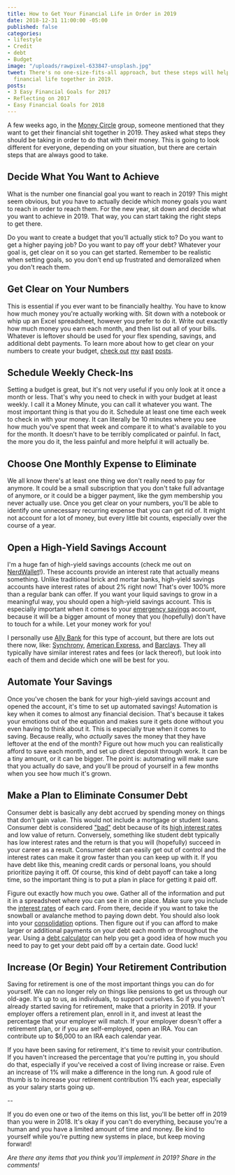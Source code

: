 ```yaml
---
title: How to Get Your Financial Life in Order in 2019
date: 2018-12-31 11:00:00 -05:00
published: false
categories:
- lifestyle
- Credit
- debt
- Budget
image: "/uploads/rawpixel-633847-unsplash.jpg"
tweet: There's no one-size-fits-all approach, but these steps will help you get your
  financial life together in 2019.
posts:
- 3 Easy Financial Goals for 2017
- Reflecting on 2017
- Easy Financial Goals for 2018
---
```


A few weeks ago, in the [Money Circle](https://www.facebook.com/groups/MoneyCircleGroup/) group, someone mentioned that they want to get their financial shit together in 2019. They asked what steps they should be taking in order to do that with their money. This is going to look different for everyone, depending on your situation, but there are certain steps that are always good to take.

## Decide What You Want to Achieve

What is the number one financial goal you want to reach in 2019? This might seem obvious, but you have to actually decide which money goals you want to reach in order to reach them. For the new year, sit down and decide what you want to achieve in 2019. That way, you can start taking the right steps to get there.

Do you want to create a budget that you'll actually stick to? Do you want to get a higher paying job? Do you want to pay off your debt? Whatever your goal is, get clear on it so you can get started. Remember to be realistic when setting goals, so you don't end up frustrated and demoralized when you don't reach them.

## Get Clear on Your Numbers

This is essential if you ever want to be financially healthy. You have to know how much money you're actually working with. Sit down with a notebook or whip up an Excel spreadsheet, however you prefer to do it. Write out exactly how much money you earn each month, and then list out all of your bills. Whatever is leftover should be used for your flex spending, savings, and additional debt payments. To learn more about how to get clear on your numbers to create your budget, [check out](https://www.maggiegermano.com/blog/how-to-use-one-budget-number-to-manage-your-money/) [my](https://www.maggiegermano.com/blog/how-to-create-a-budget-that-works-for-you/) [past](https://www.maggiegermano.com/blog/how-to-budget-as-a-couple/) [posts](https://www.maggiegermano.com/blog/budgeting-101/).

## Schedule Weekly Check-Ins

Setting a budget is great, but it's not very useful if you only look at it once a month or less. That's why you need to check in with your budget at least weekly. I call it a Money Minute, you can call it whatever you want. The most important thing is that you do it. Schedule at least one time each week to check in with your money. It can literally be 10 minutes where you see how much you've spent that week and compare it to what's available to you for the month. It doesn't have to be terribly complicated or painful. In fact, the more you do it, the less painful and more helpful it will actually be.

## Choose One Monthly Expense to Eliminate

We all know there's at least one thing we don't really need to pay for anymore. It could be a small subscription that you don't take full advantage of anymore, or it could be a bigger payment, like the gym membership you never actually use. Once you get clear on your numbers, you'll be able to identify one unnecessary recurring expense that you can get rid of. It might not account for a lot of money, but every little bit counts, especially over the course of a year.

## Open a High-Yield Savings Account

I'm a huge fan of high-yield savings accounts (check me out on [NerdWallet](https://www.nerdwallet.com/blog/banking/your-easiest-new-years-resolution-make-your-money-work-harder/)!). These accounts provide an interest rate that actually means something. Unlike traditional brick and mortar banks, high-yield savings accounts have interest rates of about 2% right now! That's over 100% more than a regular bank can offer. If you want your liquid savings to grow in a meaningful way, you should open a high-yield savings account. This is especially important when it comes to your [emergency savings](https://www.maggiegermano.com/blog/you-need-an-emergency-fund) account, because it will be a bigger amount of money that you (hopefully) don't have to touch for a while. Let your money work for you!

I personally use [Ally Bank](http://ally.com) for this type of account, but there are lots out there now, like: [Synchrony](https://www.synchronybank.com/banking/high-yield-savings/?UISCode=0000000), [American Express](https://www.americanexpress.com/personalsavings/home.html), and [Barclays](https://www.banking.barclaysus.com/online-savings.html). They all typically have similar interest rates and fees (or lack thereof), but look into each of them and decide which one will be best for you.

## Automate Your Savings

Once you've chosen the bank for your high-yield savings account and opened the account, it's time to set up automated savings! Automation is key when it comes to almost any financial decision. That's because it takes your emotions out of the equation and makes sure it gets done without you even having to think about it. This is especially true when it comes to saving. Because really, who *actually* saves the money that they have leftover at the end of the month? Figure out how much you can realistically afford to save each month, and set up direct deposit through work. It can be a tiny amount, or it can be bigger. The point is: automating will make sure that you actually do save, and you'll be proud of yourself in a few months when you see how much it's grown.

## Make a Plan to Eliminate Consumer Debt

Consumer debt is basically any debt accrued by spending money on things that don't gain value. This would not include a mortgage or student loans. Consumer debt is considered ["bad"](https://www.maggiegermano.com/blog/the-difference-between-good-debt-and-bad-debt/) debt because of its [high interest rates](https://www.maggiegermano.com/blog/how-does-credit-card-interest-work/) and low value of return. Conversely, something like student debt typically has low interest rates and the return is that you will (hopefully) succeed in your career as a result. Consumer debt can easily get out of control and the interest rates can make it grow faster than you can keep up with it. If you have debt like this, meaning credit cards or personal loans, you should prioritize paying it off. Of course, this kind of debt payoff can take a long time, so the important thing is to put a plan in place for getting it paid off. 

Figure out exactly how much you owe. Gather all of the information and put it in a spreadsheet where you can see it in one place. Make sure you include the [interest rates](https://www.maggiegermano.com/blog/credit-card-interest-sucks) of each card. From there, decide if you want to take the snowball or avalanche method to paying down debt. You should also look into your [consolidation](https://www.maggiegermano.com/blog/what-are-your-options-for-debt-consolidation/) options. Then figure out if you can afford to make larger or additional payments on your debt each month or throughout the year. Using a [debt calculator](https://www.creditkarma.com/calculators/debtrepayment) can help you get a good idea of how much you need to pay to get your debt paid off by a certain date. Good luck!

## Increase (Or Begin) Your Retirement Contribution

Saving for retirement is one of the most important things you can do for yourself. We can no longer rely on things like pensions to get us through our old-age. It's up to us, as individuals, to support ourselves. So if you haven't already started saving for retirement, make that a priority in 2019. If your employer offers a retirement plan, enroll in it, and invest at least the percentage that your employer will match. If your employer doesn't offer a retirement plan, or if you are self-employed, open an IRA. You can contribute up to $6,000 to an IRA each calendar year.

If you have been saving for retirement, it's time to revisit your contribution. If you haven't increased the percentage that you're putting in, you should do that, especially if you've received a cost of living increase or raise. Even an increase of 1% will make a difference in the long run. A good rule of thumb is to increase your retirement contribution 1% each year, especially as your salary starts going up.

--

If you do even one or two of the items on this list, you'll be better off in 2019 than you were in 2018. It's okay if you can't do everything, because you're a human and you have a limited amount of time and money. Be kind to yourself while you're putting new systems in place, but keep moving forward! 

*Are there any items that you think you'll implement in 2019? Share in the comments!*